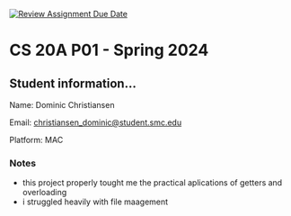 [![Review Assignment Due Date](https://classroom.github.com/assets/deadline-readme-button-24ddc0f5d75046c5622901739e7c5dd533143b0c8e959d652212380cedb1ea36.svg)](https://classroom.github.com/a/khKAZEVv)
# CS 20A P01 - Spring 2024 #

## Student information... ##
Name: Dominic Christiansen

Email: christiansen_dominic@student.smc.edu

Platform: MAC

### Notes ###
- this project properly tought me the practical aplications of getters and overloading
- i struggled heavily with file maagement
